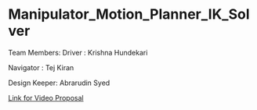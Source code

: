 # Manipulator_Motion_Planner_IK_Solver

Team Members:
Driver       : Krishna Hundekari

Navigator    : Tej Kiran

Design Keeper: Abrarudin Syed





[Link for Video Proposal](https://drive.google.com/drive/folders/1Er0UEr48IWPxWEIjJZ7zMSAdSPii6MJr?usp=sharing)

